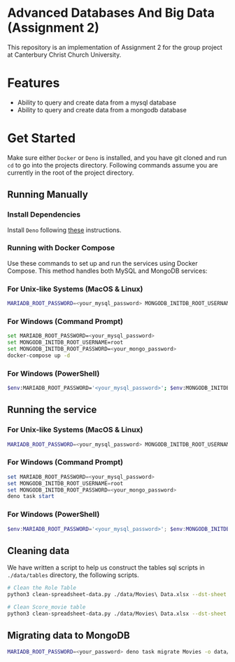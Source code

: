 # Advanced Databases And Big Data (Assignment 2)

This repository is an implementation of Assignment 2 for the group project at
Canterbury Christ Church University.

# Features

- Ability to query and create data from a mysql database
- Ability to query and create data from a mongodb database


# Get Started

Make sure either `Docker` or `Deno` is installed, and you have git cloned and
run `cd` to go into the projects directory. Following commands assume you are
currently in the root of the project directory.

## Running Manually

### Install Dependencies

Install `Deno` following [these](https://docs.deno.com/runtime/manual)
instructions.

### Running with Docker Compose

Use these commands to set up and run the services using Docker Compose. This method handles both MySQL and MongoDB services:

### For Unix-like Systems (MacOS & Linux)

```bash
MARIADB_ROOT_PASSWORD=<your_mysql_password> MONGODB_INITDB_ROOT_USERNAME=root MONGO_INITDB_ROOT_PASSWORD=<your_mongo_password> docker-compose up -d
```

### For Windows (Command Prompt)

```bash
set MARIADB_ROOT_PASSWORD=<your_mysql_password>
set MONGODB_INITDB_ROOT_USERNAME=root
set MONGODB_INITDB_ROOT_PASSWORD=<your_mongo_password>
docker-compose up -d
```

### For Windows (PowerShell)

```bash
$env:MARIADB_ROOT_PASSWORD='<your_mysql_password>'; $env:MONGODB_INITDB_ROOT_USERNAME='root'; $env:MONGODB_INITDB_ROOT_PASSWORD='<your_mongo_password>'; docker-compose up -d
```

## Running the service

### For Unix-like Systems (MacOS & Linux) 
```bash
MARIADB_ROOT_PASSWORD=<your_mysql_password> MONGODB_INITDB_ROOT_USERNAME=root MONGODB_INITDB_ROOT_PASSWORD=<your_mongo_password> deno task start
```

### For Windows (Command Prompt)

```powershell
set MARIADB_ROOT_PASSWORD=<your_mysql_password>
set MONGODB_INITDB_ROOT_USERNAME=root
set MONGODB_INITDB_ROOT_PASSWORD=<your_mongo_password>
deno task start
```

### For Windows (PowerShell)

```powershell
$env:MARIADB_ROOT_PASSWORD='<your_mysql_password>'; $env:MONGODB_INITDB_ROOT_USERNAME='root'; $env:MONGODB_INITDB_ROOT_PASSWORD='<your_mongo_password>'; deno task start
```

## Cleaning data
We have written a script to help us construct the tables sql scripts in `./data/tables` directory, the following scripts.
```bash
# Clean the Role Table
python3 clean-spreadsheet-data.py ./data/Movies\ Data.xlsx --dst-sheet "Movie Table" --src-sheet "Role Table" --src-column movieId --dst-column movieId --output  data/RoleTable_Cleaned.csv

# Clean Score_movie table
python3 clean-spreadsheet-data.py ./data/Movies\ Data.xlsx --dst-sheet "Internet_user Table" --src-sheet "Score_movie Table" --src-column email --dst-column email --output  data/InternetUsers_Cleaned.csv
```

## Migrating data to MongoDB

```bash
MARIADB_ROOT_PASSWORD=<your_password> deno task migrate Movies -o data/collections/
```


